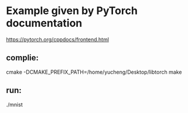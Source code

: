 # Example given by PyTorch documentation
https://pytorch.org/cppdocs/frontend.html

## complie:
cmake -DCMAKE_PREFIX_PATH=/home/yucheng/Desktop/libtorch
make

## run:
./mnist

